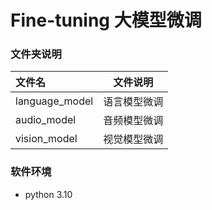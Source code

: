# Fine-tuning 大模型微调


### 文件夹说明
| 文件名 |文件说明 |
| :--- | :---: |
|language_model|语言模型微调|
|audio_model|音频模型微调|
|vision_model|视觉模型微调|

### 软件环境
- python 3.10